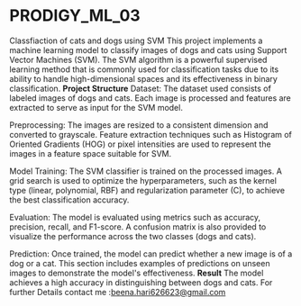 # PRODIGY_ML_03
 Classfiaction of cats and dogs using SVM
This project implements a machine learning model to classify images of dogs and cats using Support Vector Machines (SVM). The SVM algorithm is a powerful supervised learning method that is commonly used for classification tasks due to its ability to handle high-dimensional spaces and its effectiveness in binary classification.
**Project Structure**
Dataset: The dataset used consists of labeled images of dogs and cats. Each image is processed and features are extracted to serve as input for the SVM model.

Preprocessing: The images are resized to a consistent dimension and converted to grayscale. Feature extraction techniques such as Histogram of Oriented Gradients (HOG) or pixel intensities are used to represent the images in a feature space suitable for SVM.

Model Training: The SVM classifier is trained on the processed images. A grid search is used to optimize the hyperparameters, such as the kernel type (linear, polynomial, RBF) and regularization parameter (C), to achieve the best classification accuracy.

Evaluation: The model is evaluated using metrics such as accuracy, precision, recall, and F1-score. A confusion matrix is also provided to visualize the performance across the two classes (dogs and cats).

Prediction: Once trained, the model can predict whether a new image is of a dog or a cat. This section includes examples of predictions on unseen images to demonstrate the model's effectiveness.
**Result**
The model achieves a high accuracy in distinguishing between dogs and cats. 
For further Details contact me :beena.hari626623@gmail.com
